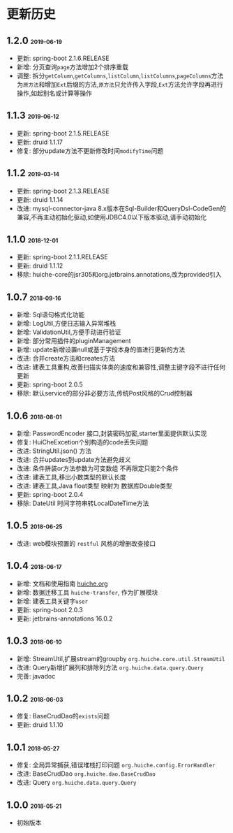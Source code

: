 # 更新历史
## 1.2.0 <span style="font-size:0.6em;">2019-06-19</span>
- 更新: spring-boot 2.1.6.RELEASE
- 新增: 分页查询`page`方法增加2个排序重载
- 调整: 拆分`getColumn`,`getColumns`,`listColumn`,`listColumns`,`pageColumns`方法为`原方法`和增加`Ext`后缀的方法,`原方法`只允许传入字段,`Ext`方法允许字段再进行操作,如起别名或计算等操作
## 1.1.3 <span style="font-size:0.6em;">2019-06-12</span>
- 更新: spring-boot 2.1.5.RELEASE
- 更新: druid 1.1.17
- 修复: 部分update方法不更新修改时间`modifyTime`问题
## 1.1.2 <span style="font-size:0.6em;">2019-03-14</span>
- 更新: spring-boot 2.1.3.RELEASE
- 更新: druid 1.1.14
- 改进: mysql-connector-java 8.x版本在Sql-Builder和QueryDsl-CodeGen的兼容,不再主动初始化驱动,如使用JDBC4.0以下版本驱动,请手动初始化
## 1.1.0 <span style="font-size:0.6em;">2018-12-01</span>
- 更新: spring-boot 2.1.1.RELEASE
- 更新: druid 1.1.12
- 移除: huiche-core的jsr305和org.jetbrains.annotations,改为provided引入
## 1.0.7 <span style="font-size:0.6em;">2018-09-16</span>
- 新增: Sql语句格式化功能
- 新增: LogUtil,方便日志输入异常堆栈
- 新增: ValidationUtil,方便手动进行验证
- 新增: 部分常用插件的pluginManagement
- 新增: update新增设置null或基于字段本身的值进行更新的方法
- 改进: 合并create方法和creates方法
- 改进: 建表工具重构,改善扫描实体类的速度和兼容性,调整主键字段不进行任何更新
- 更新: spring-boot 2.0.5
- 移除: 默认service的部分非必要方法,传统Post风格的Crud控制器
## 1.0.6 <span style="font-size:0.6em;">2018-08-01</span>
- 新增: PasswordEncoder 接口,封装密码加密,starter里面提供默认实现
- 修复: HuiCheExcetion个别构造的code丢失问题
- 改进: StringUtil.json() 方法
- 改进: 合并updates到update方法避免歧义
- 改进: 条件拼装or方法参数为可变数组 不再限定只能2个条件
- 改进: 建表工具,移出小数类型的默认长度
- 改进: 建表工具,Java float类型 映射为 数据库Double类型
- 更新: spring-boot 2.0.4
- 移除: DateUtil 时间字符串转LocalDateTime方法
## 1.0.5 <span style="font-size:0.6em;">2018-06-25</span>
- 改进: web模块预置的 `restful` 风格的增删改查接口
## 1.0.4 <span style="font-size:0.6em;">2018-06-17</span>
- 新增: 文档和使用指南 [huiche.org](http://huiche.org)
- 新增: 数据迁移工具 `huiche-transfer`, 作为扩展模块
- 新增: 建表工具关键字`user`
- 更新: spring-boot 2.0.3
- 更新: jetbrains-annotations 16.0.2
## 1.0.3 <span style="font-size:0.6em;">2018-06-10</span>
- 新增: StreamUtil,扩展stream的groupby `org.huiche.core.util.StreamUtil`
- 改进: Query新增扩展列和排除列方法 `org.huiche.data.query.Query`
- 完善: javadoc
## 1.0.2 <span style="font-size:0.6em;">2018-06-03</span>
- 修复: BaseCrudDao的`exists`问题
- 更新: druid 1.1.10
## 1.0.1 <span style="font-size:0.6em;">2018-05-27</span>
- 修复: 全局异常捕获,错误堆栈打印问题 `org.huiche.config.ErrorHandler`
- 改进: BaseCrudDao `org.huiche.dao.BaseCrudDao`
- 改进: Query `org.huiche.data.query.Query`
## 1.0.0 <span style="font-size:0.6em;">2018-05-21</span>
- 初始版本